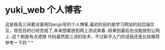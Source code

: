 # yuki_web 个人博客
这是我高三闲着没事用Django写的个人博客,最初的目的是学习网站的前后端交互，现在目的已经完成了,本来想着放到网上测试来着..结果到最后也没能放到公网上..这个倒是有点遗憾
代码虽然是三流的技术，不过新手入门的话我还是比较推荐参考一下的 ^ ^
